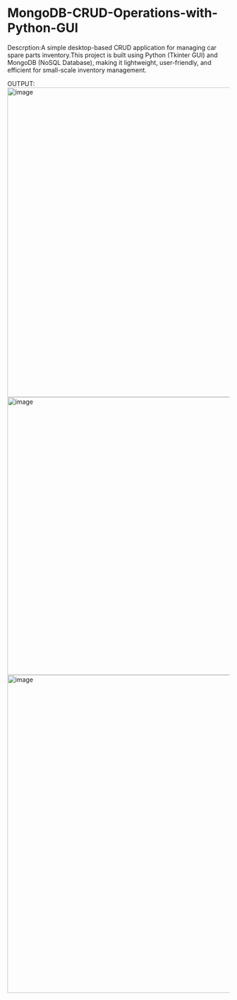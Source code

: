 # MongoDB-CRUD-Operations-with-Python-GUI

Descrption:A simple desktop-based CRUD application for managing car spare parts inventory.This project is built using Python (Tkinter GUI) and MongoDB (NoSQL Database), making it lightweight, user-friendly, and efficient for small-scale inventory management.

OUTPUT:<img width="1366" height="702" alt="image" src="https://github.com/user-attachments/assets/725fe4b5-811b-48b2-9882-b04dcd79af0e" />
<img width="801" height="630" alt="image" src="https://github.com/user-attachments/assets/7e217249-68de-40d6-bf4c-377025993a1f" />
<img width="1351" height="721" alt="image" src="https://github.com/user-attachments/assets/18721061-3a96-440c-b909-7a8cd7f1b405"/>



